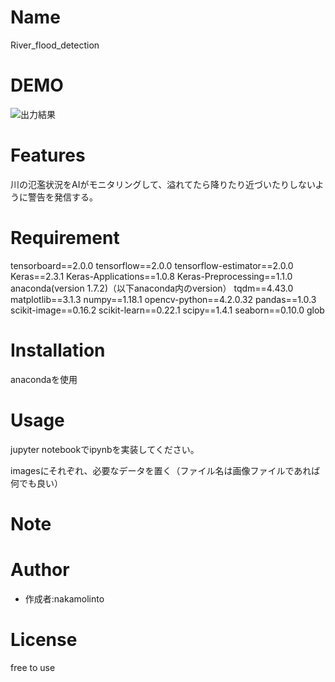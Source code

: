 # Name
River_flood_detection

# DEMO

![出力結果](https://qiita-user-contents.imgix.net/https%3A%2F%2Fqiita-image-store.s3.ap-northeast-1.amazonaws.com%2F0%2F658518%2F6264f061-4ad7-c407-3850-c67db968830f.png?ixlib=rb-1.2.2&auto=format&gif-q=60&q=75&w=1400&fit=max&s=e7a23e2d047501c505d34d0cf8d0a497
)

# Features

川の氾濫状況をAIがモニタリングして、溢れてたら降りたり近づいたりしないように警告を発信する。

# Requirement

tensorboard==2.0.0
tensorflow==2.0.0
tensorflow-estimator==2.0.0
Keras==2.3.1
Keras-Applications==1.0.8
Keras-Preprocessing==1.1.0
anaconda(version 1.7.2)（以下anaconda内のversion）
  tqdm==4.43.0
  matplotlib==3.1.3
  numpy==1.18.1
  opencv-python==4.2.0.32
  pandas==1.0.3
  scikit-image==0.16.2
  scikit-learn==0.22.1
  scipy==1.4.1
  seaborn==0.10.0
  glob



# Installation

anacondaを使用


# Usage

jupyter notebookでipynbを実装してください。

imagesにそれぞれ、必要なデータを置く（ファイル名は画像ファイルであれば何でも良い）

# Note


# Author

* 作成者:nakamolinto

# License
free to use
